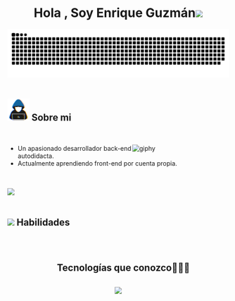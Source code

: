 
<h1 align="center"><b>Hola , Soy Enrique Guzmán</b><img src="https://media.giphy.com/media/hvRJCLFzcasrR4ia7z/giphy.gif" width="35"></h1>

<!--- snake -->
  <div align="center">
    <img src="https://raw.githubusercontent.com/platane/snk/output/github-contribution-grid-snake-dark.svg" alt="snake" />
  </a>
</div>

<br>

## <picture><img src = "https://github.com/0xAbdulKhalid/0xAbdulKhalid/raw/main/assets/mdImages/about_me.gif" width = 50px></picture> **Sobre mi**
<br>

[<img align='right' src="https://media.giphy.com/media/M9gbBd9nbDrOTu1Mqx/giphy.gif" width="220" alt="giphy">]()

- Un apasionado desarrollador back-end autodidacta.
- Actualmente aprendiendo front-end por cuenta propia.

<br><br>
<img src="https://user-images.githubusercontent.com/73097560/115834477-dbab4500-a447-11eb-908a-139a6edaec5c.gif"><br><br>

## <img src="https://media2.giphy.com/media/QssGEmpkyEOhBCb7e1/giphy.gif?cid=ecf05e47a0n3gi1bfqntqmob8g9aid1oyj2wr3ds3mg700bl&rid=giphy.gif" width ="25"><b> Habilidades </b>
<br>


<!--h1 without bottom border-->
<div id="user-content-toc">
<ul align="center">
  <summary>
    <h2 style="display: inline-block">Tecnologías que conozco👨🏻‍💻</h2>
  </summary>
</ul>
</div>
<!--tech stack icons-->
<p align="center">
<a href="https://skillicons.dev">
 <img src="https://skillicons.dev/icons?i=git,aws,bootstrap,c,cpp,css,discord,docker,express,github,html,js,linux,md,materialui,mongodb,mysql,nextjs,nodejs,php,postman,react,redux,tailwind,ts,vscode&perline=14" />
</a>
</p>
